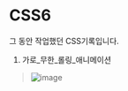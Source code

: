 # CSS6
그 동안 작업했던 CSS기록입니다.

1. 가로_무한_롤링_애니메이션
>![image](https://media3.giphy.com/media/cCADPU2DK49pfQzcQT/giphy.gif)
